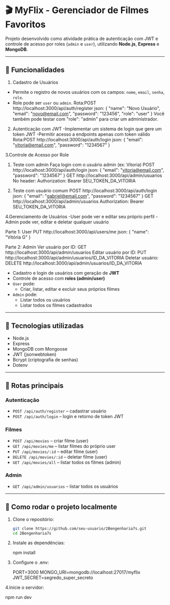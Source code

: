 # 🎬 MyFlix - Gerenciador de Filmes Favoritos

Projeto desenvolvido como atividade prática de autenticação com JWT e controle de acesso por roles (`admin` e `user`), utilizando **Node.js**, **Express** e **MongoDB**.

---

## 📌 Funcionalidades
1. Cadastro de Usuários
- Permite o registro de novos usuários com os campos: `nome`, `email`, `senha`, `role`.
- Role pode ser `user` ou `admin`.
Rota:POST http://localhost:3000/api/auth/register
json:
{
  "name": "Novo Usuário",
  "email": "novo@email.com",
  "password": "123456",
  "role": "user"
}
Você também pode testar com "role": "admin" para criar um administrador.

2. Autenticação com JWT
-Implementar um sistema de login que gere um token JWT
-Permitir acesso a endpoints apenas com token válido
Rota:POST http://localhost:3000/api/auth/login
json:
{
  "email": "vitoria@email.com",
  "password": "1234567"
}

3.Controle de Acesso por Role
1. Teste com admin
Faça login com o usuário admin (ex: Vitoria)
POST http://localhost:3000/api/auth/login
json:
{
  "email": "vitoria@email.com",
  "password": "1234567"
}
GET http://localhost:3000/api/admin/usuarios
No header: Authorization: Bearer SEU_TOKEN_DA_VITORIA

 2. Teste com usuário comum 
 POST http://localhost:3000/api/auth/login
 json:
 {
  "email": "gabriel@email.com",
  "password": "1234567"
}
GET http://localhost:3000/api/admin/usuarios
Authorization: Bearer SEU_TOKEN_DA_VITORIA

4.Gerenciamento de Usuários
-User pode ver e editar seu próprio perfil
-Admin pode ver, editar e deletar qualquer usuário

Parte 1: User
PUT http://localhost:3000/api/users/me
json:
{
  "name": "Vitória G"
}

Parte 2: Admin
Ver usuário por ID:
GET http://localhost:3000/api/admin/usuarios
Editar usuário por ID:
PUT http://localhost:3000/api/admin/usuarios/ID_DA_VITORIA
Deletar usuário:
DELETE http://localhost:3000/api/admin/usuarios/ID_DA_VITORIA


- Cadastro e login de usuários com geração de **JWT**
- Controle de acesso com **roles (admin/user)**
- `User` pode:
  - Criar, listar, editar e excluir seus próprios filmes
- `Admin` pode:
  - Listar todos os usuários
  - Listar todos os filmes cadastrados

---

## 🚀 Tecnologias utilizadas

- Node.js
- Express
- MongoDB com Mongoose
- JWT (jsonwebtoken)
- Bcrypt (criptografia de senhas)
- Dotenv

---

## 🔐 Rotas principais

### Autenticação
- `POST /api/auth/register` – cadastrar usuário
- `POST /api/auth/login` – login e retorno de token JWT

### Filmes
- `POST /api/movies` – criar filme (user)
- `GET /api/movies/me` – listar filmes do próprio user
- `PUT /api/movies/:id` – editar filme (user)
- `DELETE /api/movies/:id` – deletar filme (user)
- `GET /api/movies/all` – listar todos os filmes (admin)

### Admin
- `GET /api/admin/usuarios` – listar todos os usuários

---

## 🧪 Como rodar o projeto localmente

1. Clone o repositório:
   ```bash
   git clone https://github.com/seu-usuario/2Bengenharia7s.git
   cd 2Bengenharia7s

2. Instale as dependências:
 
   npm install

3. Configure o .env: 

   PORT=3000
   MONGO_URI=mongodb://localhost:27017/myflix
   JWT_SECRET=segredo_super_secreto

4.Inicie o servidor:
  
   npm run dev